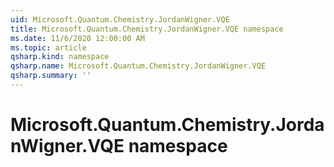 ```yaml
---
uid: Microsoft.Quantum.Chemistry.JordanWigner.VQE
title: Microsoft.Quantum.Chemistry.JordanWigner.VQE namespace
ms.date: 11/6/2020 12:00:00 AM
ms.topic: article
qsharp.kind: namespace
qsharp.name: Microsoft.Quantum.Chemistry.JordanWigner.VQE
qsharp.summary: ''
---
```


# Microsoft.Quantum.Chemistry.JordanWigner.VQE namespace



